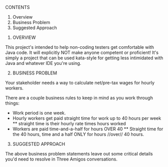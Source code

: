 CONTENTS

1. Overview
2. Business Problem
3. Suggested Approach

1) OVERVIEW

This project's intended to help non-coding testers get comfortable with Java code. 
It will explicitly NOT make anyone competent or proficient! It's simply a project
that can be used kata-style for getting less intimidated with Java and whatever
IDE you're using.

2) BUSINESS PROBLEM

Your stakeholder needs a way to calculate net/pre-tax wages for hourly workers.

There are a couple business rules to keep in mind as you work through things:

* Work period is one week.
* Hourly workers get paid straight time for work up to 40 hours per week
	** straight time is their hourly rate times hours worked
* Workers are paid time-and-a-half for hours OVER 40
	** Straight time for the 40 hours, time and a half ONLY for hours
		//over// 40 hours.
		
		
3) SUGGESTED APPROACH

The above business problem statements leave out some critical details you'd need
to resolve in Three Amigos conversations.
